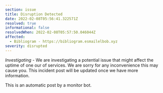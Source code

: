 ```yaml
---
section: issue
title: Disruption Detected
date: 2022-02-08T05:56:41.322571Z
resolved: true
informational: false
resolvedWhen: 2022-02-08T05:57:50.046044Z
affected:
  - Bibliogram - https://bibliogram.esmailelbob.xyz
severity: disrupted
---
```

*Investigating* - We are investigating a potential issue that might affect the uptime of one our of services. We are sorry for any inconvenience this may cause you. This incident post will be updated once we have more information.

This is an automatic post by a monitor bot.
        